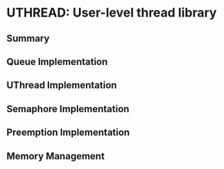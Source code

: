 # UTHREAD: User-level thread library

## Summary


## Queue Implementation


## UThread Implementation


## Semaphore Implementation


## Preemption Implementation


## Memory Management

